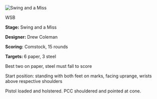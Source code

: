 ![Swing and a Miss](https://github.com/bagellord/USPSA-Stages/blob/master/11-15%20rounds/Swing%20and%20a%20Miss%20-%2015%20rounds%20-%20Comstock/Swing%20and%20a%20Miss.png)

WSB

<b>Stage:</b> Swing and a Miss

<b>Designer:</b> Drew Coleman

<b>Scoring:</b> Comstock, 15 rounds

<b>Targets: </b>6 paper, 3 steel

Best two on paper, steel must fall to score

Start position: standing with both feet on marks, facing uprange, wrists above respective shoulders

Pistol loaded and holstered. PCC shouldered and pointed at cone.
